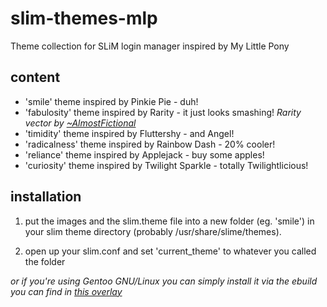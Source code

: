 slim-themes-mlp
=================

Theme collection for SLiM login manager inspired by My Little Pony

content
-------
- 'smile' theme inspired by Pinkie Pie - duh!
- 'fabulosity' theme inspired by Rarity - it just looks smashing!  _Rarity vector by <a href="https://almostfictional.deviantart.com/">~AlmostFictional</a>_
- 'timidity' theme inspired by Fluttershy - and Angel!
- 'radicalness' theme inspired by Rainbow Dash - 20% cooler!
- 'reliance' theme inspired by Applejack - buy some apples!
- 'curiosity' theme inspired by Twilight Sparkle - totally Twilightlicious!

installation
------------
1. put the images and the slim.theme file into a new folder (eg. 'smile') in your slim theme directory (probably /usr/share/slime/themes).

2. open up your slim.conf and set 'current\_theme' to whatever you called the folder

_or if you're using Gentoo GNU/Linux you can simply install it via the ebuild you can find in <a href="https://github.com/twisted-pear/my-little-overlay">this overlay_</a>
